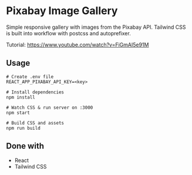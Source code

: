# Pixabay Image Gallery

Simple responsive gallery with images from the Pixabay API. Tailwind CSS is built into workflow with postcss and autoprefixer.

Tutorial: https://www.youtube.com/watch?v=FiGmAI5e91M

## Usage

```
# Create .env file
REACT_APP_PIXABAY_API_KEY=<key>

# Install dependencies
npm install

# Watch CSS & run server on :3000
npm start

# Build CSS and assets
npm run build
```

## Done with

- React
- Tailwind CSS
